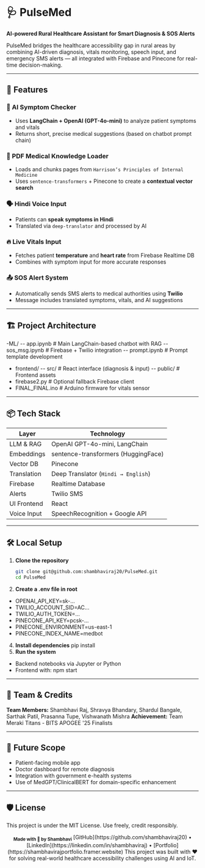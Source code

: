 # 🩺 PulseMed
**AI-powered Rural Healthcare Assistant for Smart Diagnosis & SOS Alerts**

PulseMed bridges the healthcare accessibility gap in rural areas by combining AI-driven diagnosis, vitals monitoring, speech input, and emergency SMS alerts — all integrated with Firebase and Pinecone for real-time decision-making.

---

## 🚀 Features

### 🧠 AI Symptom Checker
- Uses **LangChain + OpenAI (GPT-4o-mini)** to analyze patient symptoms and vitals
- Returns short, precise medical suggestions (based on chatbot prompt chain)

### 🧾 PDF Medical Knowledge Loader
- Loads and chunks pages from `Harrison’s Principles of Internal Medicine`
- Uses `sentence-transformers` + Pinecone to create a **contextual vector search**

### 🗣 Hindi Voice Input
- Patients can **speak symptoms in Hindi**
- Translated via `deep-translator` and processed by AI

### 🔥 Live Vitals Input
- Fetches patient **temperature** and **heart rate** from Firebase Realtime DB
- Combines with symptom input for more accurate responses

### 📤 SOS Alert System
- Automatically sends SMS alerts to medical authorities using **Twilio**
- Message includes translated symptoms, vitals, and AI suggestions

---

## 🏗️ Project Architecture

-ML/
-- app.ipynb # Main LangChain-based chatbot with RAG
-- sos_msg.ipynb # Firebase + Twilio integration
-- prompt.ipynb # Prompt template development
- frontend/
-- src/ # React interface (diagnosis & input)
-- public/ # Frontend assets
- firebase2.py # Optional fallback Firebase client
- FINAL_FINAL.ino # Arduino firmware for vitals sensor


---

## 📦 Tech Stack

| Layer        | Technology                          |
|--------------|--------------------------------------|
| LLM & RAG     | OpenAI GPT-4o-mini, LangChain        |
| Embeddings   | sentence-transformers (HuggingFace) |
| Vector DB    | Pinecone                             |
| Translation  | Deep Translator (`Hindi → English`)  |
| Firebase     | Realtime Database                    |
| Alerts       | Twilio SMS                           |
| UI Frontend  | React                 |
| Voice Input  | SpeechRecognition + Google API       |

---

## 🛠️ Local Setup

1. **Clone the repository**
   ```bash
   git clone git@github.com:shambhaviraj20/PulseMed.git
   cd PulseMed
2. **Create a .env file in root**
  - OPENAI_API_KEY=sk-...
  - TWILIO_ACCOUNT_SID=AC...
  - TWILIO_AUTH_TOKEN=...
  - PINECONE_API_KEY=pcsk-...
  - PINECONE_ENVIRONMENT=us-east-1
  - PINECONE_INDEX_NAME=medbot
4. **Install dependencies**
   pip install
5. **Run the system**
- Backend notebooks via Jupyter or Python
- Frontend with: npm start

---
## 📣 Team & Credits
**Team Members:** Shambhavi Raj, Shravya Bhandary, Shardul Bangale, Sarthak Patil, Prasanna Tupe, Vishwanath Mishra
**Achievement:** Team Meraki Titans - BITS APOGEE '25 Finalists

---

## 📌 Future Scope
- Patient-facing mobile app
- Doctor dashboard for remote diagnosis
- Integration with government e-health systems
- Use of MedGPT/ClinicalBERT for domain-specific enhancement

---

## 🛡️ License
This project is under the MIT License. Use freely, credit responsibly.

<p align="center"><sub><strong>Made with 💫 by Shambhavi</strong></sub>
[GitHub](https://github.com/shambhaviraj20) • [LinkedIn](https://linkedin.com/in/shambhaviraj) • [Portfolio](https://shambhavirajportfolio.framer.website)
This project was built with ❤️ for solving real-world healthcare accessibility challenges using AI and IoT. </p>

